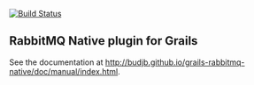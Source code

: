 [![Build Status](https://travis-ci.org/budjb/grails-rabbitmq-native.svg?branch=grails-2.x)](https://travis-ci.org/budjb/grails-rabbitmq-native)

RabbitMQ Native plugin for Grails
---------------------------------
See the documentation at http://budjb.github.io/grails-rabbitmq-native/doc/manual/index.html.

